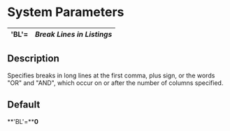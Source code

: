 # System Parameters

**'BL'=** |  **_Break Lines in Listings_**  
---|---  
  
##  Description

Specifies breaks in long lines at the first comma, plus sign, or the words "OR" and "AND", which occur on or after the number of columns specified.

##  Default

**'BL'=****0**
